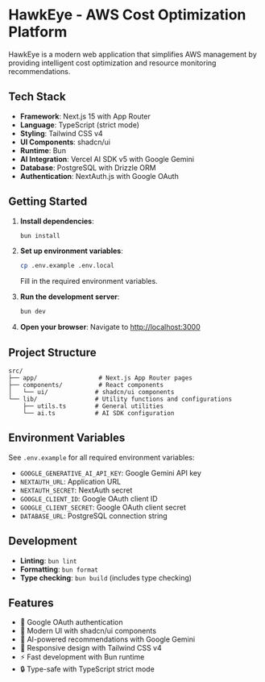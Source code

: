 # HawkEye - AWS Cost Optimization Platform

HawkEye is a modern web application that simplifies AWS management by providing intelligent cost optimization and resource monitoring recommendations.

## Tech Stack

- **Framework**: Next.js 15 with App Router
- **Language**: TypeScript (strict mode)
- **Styling**: Tailwind CSS v4
- **UI Components**: shadcn/ui
- **Runtime**: Bun
- **AI Integration**: Vercel AI SDK v5 with Google Gemini
- **Database**: PostgreSQL with Drizzle ORM
- **Authentication**: NextAuth.js with Google OAuth

## Getting Started

1. **Install dependencies**:
   ```bash
   bun install
   ```

2. **Set up environment variables**:
   ```bash
   cp .env.example .env.local
   ```
   Fill in the required environment variables.

3. **Run the development server**:
   ```bash
   bun dev
   ```

4. **Open your browser**:
   Navigate to [http://localhost:3000](http://localhost:3000)

## Project Structure

```
src/
├── app/                 # Next.js App Router pages
├── components/          # React components
│   └── ui/             # shadcn/ui components
└── lib/                # Utility functions and configurations
    ├── utils.ts        # General utilities
    └── ai.ts           # AI SDK configuration
```

## Environment Variables

See `.env.example` for all required environment variables:

- `GOOGLE_GENERATIVE_AI_API_KEY`: Google Gemini API key
- `NEXTAUTH_URL`: Application URL
- `NEXTAUTH_SECRET`: NextAuth secret
- `GOOGLE_CLIENT_ID`: Google OAuth client ID
- `GOOGLE_CLIENT_SECRET`: Google OAuth client secret
- `DATABASE_URL`: PostgreSQL connection string

## Development

- **Linting**: `bun lint`
- **Formatting**: `bun format`
- **Type checking**: `bun build` (includes type checking)

## Features

- 🔐 Google OAuth authentication
- 🎨 Modern UI with shadcn/ui components
- 🤖 AI-powered recommendations with Google Gemini
- 📱 Responsive design with Tailwind CSS v4
- ⚡ Fast development with Bun runtime
- 🔒 Type-safe with TypeScript strict mode